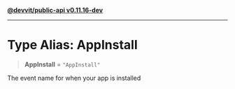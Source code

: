 [**@devvit/public-api v0.11.16-dev**](../README.md)

---

# Type Alias: AppInstall

> **AppInstall** = `"AppInstall"`

The event name for when your app is installed
